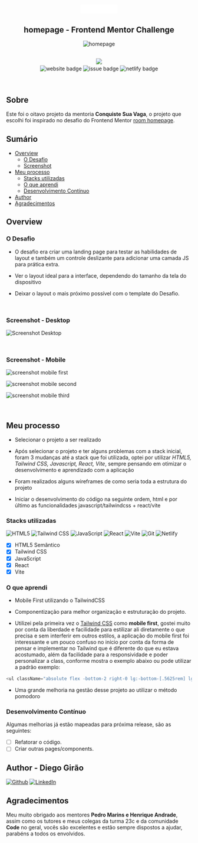 <div align="center">
<img width="100px" src="src/assets/images/logo.svg" />
<br>

## homepage - Frontend Mentor Challenge

![homepage](https://user-images.githubusercontent.com/70491871/230792675-c332d6d5-b909-47be-8410-6c0c2f409b1f.png)

</div>

<br>
<div align="center">
<a href="https://roomhomepage-fm.netlify.app/"><img width="310px" src="https://img.shields.io/badge/DEPLOY-https%3A%2F%2Froomhomepage--fm.netlify.app%2F-00B37E?style=plastic&logo=netlify" /></a>

<br>
<img src="https://img.shields.io/website?down_color=tomato&down_message=offline&label=roomhomepage-fm&style=plastic&up_&up_message=online&url=https://roomhomepage-fm.netlify.app/" alt="website badge" />
<img src="https://img.shields.io/github/issues/Diego-Girao/room-homepage?color=cyan&style=plastic" alt="issue badge" />
<img src="https://img.shields.io/netlify/4ce32009-b969-4946-9441-38c134064a65?style=plastic" alt="netlify badge" />

</div>
<br>

<br>

## Sobre

Este foi o oitavo projeto da mentoria **Conquiste Sua Vaga**, o projeto que escolhi foi inspirado no desafio do Frontend Mentor [room homepage](https://www.frontendmentor.io/challenges/room-homepage-BtdBY_ENq).

## Sumário

- [Overview](#overview)
  - [O Desafio](#O-Desafio)
  - [Screenshot](#screenshot)
- [Meu processo](#Meu-processo)
  - [Stacks utilizadas](#Stacks-utilizadas)
  - [O que aprendi](#O-que-aprendi)
  - [Desenvolvimento Contínuo](#Desenvolvimento-Contínuo)
- [Author](#author)
- [Agradecimentos](#Agradecimentos)

## Overview

### O Desafio

- O desafio era criar uma landing page para testar as habilidades de layout e também um controle deslizante para adicionar uma camada JS para prática extra.

- Ver o layout ideal para a interface, dependendo do tamanho da tela do dispositivo

- Deixar o layout o mais próximo possível com o template do Desafio.

<br>

### **Screenshot - Desktop**

![Screenshot Desktop](https://user-images.githubusercontent.com/70491871/230792940-ffc78fe6-f6ca-4c88-bd09-9a7bd86af606.png)

<br>

### **Screenshot - Mobile**

![screenshot mobile first](https://user-images.githubusercontent.com/70491871/230793062-0c8a02fe-f384-42b2-a561-e03637afd8bf.png)

![screenshot mobile second](https://user-images.githubusercontent.com/70491871/230793059-553de235-6a39-4de0-874f-a10917216686.png)

![screenshot mobile third](https://user-images.githubusercontent.com/70491871/230792984-3ff12e10-80a5-4487-9e4d-de18d489db48.png)

<br>

## Meu processo

- Selecionar o projeto a ser realizado

- Após selecionar o projeto e ter alguns problemas com a stack inicial, foram 3 mudanças até a stack que foi utilizada, optei por utilizar _HTML5, Tailwind CSS, Javascript, React, Vite_, sempre pensando em otimizar o desenvolvimento e aprendizado com a aplicação

- Foram realizados alguns wireframes de como seria toda a estrutura do projeto

- Iniciar o desenvolvimento do código na seguinte ordem, html e por último as funcionalidades javascript/tailwindcss + react/vite

### Stacks utilizadas

![HTML5](https://img.shields.io/badge/html5-%23E34F26.svg?style=Plastic&logo=html5&logoColor=white) ![Tailwind CSS](https://img.shields.io/badge/tailwindcss-%231572B6.svg?style=Plastic&logo=tailwindcss&logoColor=white) ![JavaScript](https://img.shields.io/badge/javascript-%23323330.svg??style=plastic&logo=javascript) ![React](https://img.shields.io/badge/react-%2320232a.svg?style=Plastic&logo=react&logoColor=%2361DAFB) ![Vite](https://img.shields.io/badge/vite-%2320232a.svg?style=Plastic&logo=vite) ![Git](https://img.shields.io/badge/git-%23F05033.svg?style=Plastic&logo=git&logoColor=white) ![Netlify](https://img.shields.io/badge/netlify-%23000000.svg?style=Plastic&logo=netlify&logoColor=#00C7B7)

- [x] HTML5 Semântico
- [x] Tailwind CSS
- [x] JavaScript
- [x] React
- [x] Vite

### O que aprendi

- Mobile First utilizando o TailwindCSS

- Componentização para melhor organização e estruturação do projeto.

- Utilizei pela primeira vez o [Tailwind CSS](https://tailwindcss.com/) como <strong>mobile first</strong>, gostei muito por conta da liberdade e facilidade para estilizar ali diretamente o que precisa e sem interferir em outros estilos, a aplicação do mobile first foi interessante e um pouco confuso no início por conta da forma de pensar e implementar no Tailwind que é diferente do que eu estava acostumado, além da facilidade para a responsividade e poder personalizar a class, conforme mostra o exemplo abaixo ou pode utilizar a padrão exemplo:

```Javascript
<ul className="absolute flex -bottom-2 right-0 lg:-bottom-[.5625rem] lg:-right-[7.8rem]">
```

- Uma grande melhoria na gestão desse projeto ao utilizar o método pomodoro

### Desenvolvimento Contínuo

Algumas melhorias já estão mapeadas para próxima release, são as seguintes:

- [ ] Refatorar o código.
- [ ] Criar outras pages/components.

## Author - Diego Girão

[![Github](https://img.shields.io/badge/github-%23121011.svg?style=plastic&logo=github&logoColor=white)](https://github.com/diego-girao) [![LinkedIn](https://img.shields.io/badge/linkedin-%230077B5.svg?style=plastic&logo=linkedin&logoColor=white)](https://linkedin.com/in/diego-girao/)

## Agradecimentos

Meu muito obrigado aos mentores **Pedro Marins e Henrique Andrade**, assim como os tutores e meus colegas da turma 23c e da comunidade **Code** no geral, vocês são excelentes e estão sempre dispostos a ajudar, parabéns a todos os envolvidos.
